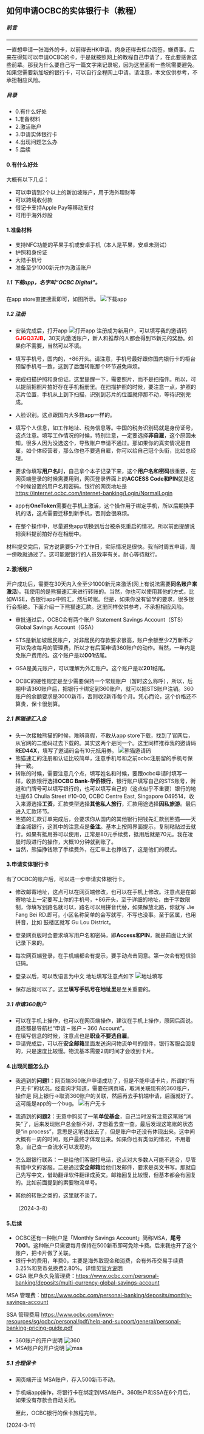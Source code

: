 ## 如何申请OCBC的实体银行卡（教程）

##### 前言
-----
 一直想申请一张海外的卡，以前得去HK申请，肉身还得去柜台面签，嫌费事。后来在得知可以申请OCBC的卡，于是就按照网上的教程自己申请了，在此要感谢这些前辈。那我为什么要自己写一篇文字来记录呢，因为这里面有一些坑需要避免。如果您需要新加坡的银行卡，可以自行全程网上申请。请注意，本文仅供参考，不承担相应风险。


##### 目录
* 0.有什么好处
* 1.准备材料
* 2.激活账户
* 3.申请实体银行卡
* 4.出现问题怎么办
* 5.后续

#### 0.有什么好处
大概有以下几点： 

*  可以申请到2个以上的新加坡账户，用于海外理财等
*  可以跨境收付款
*  借记卡支持Apple Pay等移动支付
*  可用于海外炒股

#### 1.准备材料
* 支持NFC功能的苹果手机或安卓手机（本人是苹果，安卓未测试）
* 护照和身份证
* 大陆手机号
* 准备至少1000新元作为激活账户 
  
  
##### 1.1 下载app，名字叫“OCBC Digital”。
 在app store直接搜索即可，如图所示。
  ![下载app](../../assets/img/1.jpg "Magic Gardens")
##### 1.2 注册
   * 安装完成后，打开app
    ![打开app](../../assets/img/2.jpg "Magic Gardens")
    注册成为新用户，可以填写我的邀请码<font color='red'>**GJGQ37JB**</font>，30天内激活账户，新人和推荐的人都会得到15新元的奖励。如果你不需要，当然可以不填。
  * 填写手机号，国内的，+86开头。请注意，手机号最好跟你国内银行卡的柜台预留手机号一致，这到了后面转账那个环节避免麻烦。
  * 完成扫描护照和身份证。这里提醒一下，需要照片，而不是扫描件。所以，可以提前把照片拍好存在手机相册里。在扫描护照的时候，要注意一点，护照的芯片位置，手机从上到下扫描，识别到芯片的位置就停那不动，等待识别完成。
  * 人脸识别。这点跟国内大多数app一样的。
  * 填写个人信息，如工作地址、税务信息等。中国的税务识别码就是身份证号，这点注意。填写工作情况的时候，特别注意，一定要选择**非自雇**，这个原因未知，很多人因为没选这个，导致账户申请不通过。那如果你的真实情况是自雇，如个体经营者，那么你也不要选自雇，你可以给自己冠个头衔，比如总经理。
  * 要求你填写**用户名**时，自己拿个本子记录下来，这个**用户名和密码**很重要，在网页端登录的时候需要用到，网页登录界面上的**ACCESS Code和PIN**就是这个时候设置的用户名和密码。银行的网页地址是 https://internet.ocbc.com/internet-banking/Login/NormalLogin
  
  * app有**OneToken**需要在手机上激活，这个操作用于绑定手机，所以后期换手机的话，这点需要迁移到新手机，否则会很麻烦。
  * 在整个操作中，尽量避免app切换到后台被杀死重启的情况。所以前面提醒说把资料提前拍好存在相册中。

材料提交完后，官方说需要5-7个工作日，实际情况是很快。我当时周五申请，周一傍晚就通过了。这可能跟银行的人员效率有关。耐心等待就行。 


#### 2.激活账户
开户成功后，需要在30天内入金至少1000新元来激活(网上有说法需要**同名账户来激活**)。我使用的是熊猫速汇来进行转账的。当然，你也可以使用其他的方式，比如WISE，各银行app中购汇，然后转账。但是，如果你没有留学的要求，很多银行会拒绝。下面介绍一下熊猫速汇款。这里同样仅供参考，不承担相应风险。 

* 审批通过后，OCBC会有两个账户
    Statement Savings Account（STS）
    Global Savings Account（GSA） 

* STS是新加坡居民账户，对非居民的存款要求很高，账户余额至少2万新币才可以免收每月的管理费，所以才有后面申请360账户的动作。当然，一年内是免账户费用的。这个账户是以**001**结尾。
* GSA是美元账户，可以理解为外汇账户。这个账户是以**201**结尾。
* OCBC的硬性规定是至少需要保持一个常规账户（暂时这么称呼），所以，后期申请360账户后，把银行卡绑定到360账户，就可以把STS账户注销。360账户的余额要求是3000新币，否则收2新币每个月。凭心而论，这个价格还不算贵，保卡很划算。
##### 2.1 熊猫速汇入金
* 头一次接触熊猫的时候，难辨真假，不敢从app store下载，找到了官网后，从官网的二维码过去下载的。其实这两个是同一个。这里同样推荐我的邀请码**RED44X**，填写了邀请码会有10元抵用券。
  ![熊猫邀请码](../../assets/img/6.jpg "Magic Gardens")
* 熊猫速汇的注册和认证比较简单，注意手机号和之前ocbc注册留的手机号保持一致。
* 转账的时候，需要注意几个点，填写姓名和时候，要跟ocbc申请时填写一样，收款银行选择**OCBC Bank-华侨银行**，银行账户填写自己的STS账号，街道和门牌号可以填写银行的，也可以填写自己的（这点似乎不重要）银行的地址是63 Chulia Street #10-00, OCBC Centre East, Singapore 049514，收入来源选择**工资**，汇款类型选择**其他私人旅行**，汇款用途选择**因私旅游**。最后进入汇款环节。
* 熊猫的汇款订单完成后，会要求你从国内的其他银行把钱先汇款到熊猫——天津金城银行，这其中的注意点是**备注**。基本上按照界面提示，复制粘贴过去就行。如果有抵用券可以使用，正常是80元手续费，抵用后就是70元。我在凌晨时段进行的操作，大概10分钟就到账了。
* 当然，熊猫挣钱除了手续费外，在汇率上也挣钱了，这是他们的模式。

#### 3.申请实体银行卡
有了OCBC的账户后，可以进一步申请实体银行卡。 

* 修改邮寄地址，这点可以在网页端修改，也可以在手机上修改。注意点是在邮寄地址上一定要写上你的手机号，+86开头，至于详细的地址，由于字数限制，你填写到路名就可以，路名可以用拼音代替，如果解放北路，你就写 Jie Fang Bei RD.即可。小区名称简单的会写就写，不写也没事。至于区属，也用拼音，比如 鼓楼区就写 Gu Lou District。 
  
* 登录网页版时会要求填写用户名和密码，即**Access和PIN**，就是前面让大家记录下来的。
* 每次网页端登录，在手机端都会有提示，要手动点击同意。第一次会有短信验证码。
* 登录以后，可以改语言为中文
地址填写注意点如下
 ![地址填写](../../assets/img/7.png "Magic Gardens")
 * 保存后就可以了。这里**填写手机号在地址里**是至关重要的。
##### 3.1 申请360账户
* 可以在手机上操作，也可以在网页端操作，建议在手机上操作，原因后面说。路径都是导航栏“申请 – 账户 – 360 Account”。
* 在填写信息的时候，注意点也是**职业不要选自雇**。
* 申请完成后，可以在**安全邮箱**里面发送询问物流单号的信件，银行客服会回复的，只是速度比较慢。物流基本需要2周时间才会收到卡片。

#### 4.出现问题怎么办
* 我遇到的**问题1**：网页端360账户申请成功了，但是不能申请卡片，所谓的“有户无卡”的状况。经查询才知道，需要在网页端，取消关联现有的360账户，操作是 网上银行->取消360账户的关联，然后再去手机端申请，后面就好了。这可能是app的一个bug。
   ![有户无卡](../../assets/img/8.png "Magic Gardens")
* 我遇到的**问题2**：无意中购买了一笔**单位基金**，自己当时没有注意这笔账“消失”了，后来发现账户总金额不对，才想着去查一查。最后发现这笔账的状态是“in process”，意思是这笔钱出去了，但是账户中还没有体现出来。这中间大概有一周的时间，账户最终才体现出来。如果你也有类似的情况，不用着急，自己查一查流水可以发现的。
* 怎么跟银行联系：一是给他们客服打电话，这点对大多数人可能不适合，尽管有懂中文的客服。二是通过**安全邮箱**给他们发邮件，要求是英文书写。那就自己先写中文，借助翻译软件翻译成英文。邮箱回复比较慢，但基本都会有回复的。比如前面提到的索要物流单号。
* 其他的转账之类的，这里就不谈了。 
  
  （2024-3-8）

#### 5.后续 
* OCBC还有一种账户是「Monthly Savings Account」简称MSA，**尾号7001**。这种账户只需要每月保持在500新币即可免除卡费。后来我也开了这个账户，把卡片做了关联。
*  银行卡的费用，年费0，主要是海外取现金和消费，会有外币交易手续费3.25%和货币兑换费2.80%。详情见[官方说明](https://www.ocbc.com/iwov-resources/sg/ocbc/personal/pdf/help-and-support/cards/debitcard-fee-charge.pdf) 
*  GSA 账户永久免管理费：https://www.ocbc.com/personal-banking/deposits/multi-currency-global-savings-account 

MSA 管理费：https://www.ocbc.com/personal-banking/deposits/monthly-savings-account 

SSA 管理费用 https://www.ocbc.com/iwov-resources/sg/ocbc/personal/pdf/help-and-support/general/personal-banking-pricing-guide.pdf

* 360账户的开户说明     ![360](../../assets/img/360.png "Magic Gardens")
* MSA账户的开户说明  ![msa](../../assets/img/msa.png "Magic Gardens")

##### 5.1 合理保卡 
* 网页端开设 MSA账户，存入500新币不动。 
* 手机端app操作，将银行卡在绑定到MSA账户。360账户和SSA在6个月后，如果没有存款会自动关闭。 
  
  至此，OCBC银行的保卡旅程完毕。 
  
(2024-3-11)